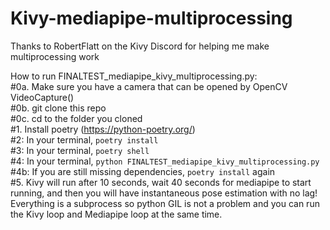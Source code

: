 # Kivy-mediapipe-multiprocessing
Thanks to RobertFlatt on the Kivy Discord for helping me make multiprocessing work

How to run FINALTEST_mediapipe_kivy_multiprocessing.py: <br />
#0a. Make sure you have a camera that can be opened by OpenCV VideoCapture() <br />
#0b. git clone this repo <br />
#0c. cd to the folder you cloned <br />
#1. Install poetry (https://python-poetry.org/) <br />
#2: In your terminal, `poetry install` <br />
#3: In your terminal, `poetry shell` <br />
#4: In your terminal, `python FINALTEST_mediapipe_kivy_multiprocessing.py` <br />
#4b: If you are still missing dependencies, `poetry install` again <br />
#5. Kivy will run after 10 seconds, wait 40 seconds for mediapipe to start running, and then you will have instantaneous pose estimation with no lag! Everything is a subprocess so python GIL is not a problem and you can run the Kivy loop and Mediapipe loop at the same time. <br />
